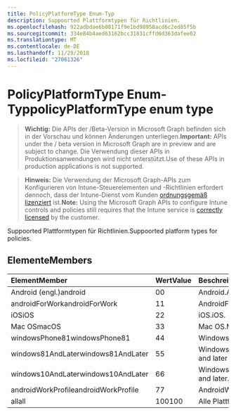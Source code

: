 ```yaml
---
title: PolicyPlatformType Enum-Typ
description: Suppoorted Plattformtypen für Richtlinien.
ms.openlocfilehash: 922adbdae6b08171f9e1bd98958acd6c2ed85f5b
ms.sourcegitcommit: 334e84b4aed63162bcc31831cffd6d363dafee02
ms.translationtype: MT
ms.contentlocale: de-DE
ms.lasthandoff: 11/29/2018
ms.locfileid: "27061326"
---
```

# <a name="policyplatformtype-enum-type"></a><span data-ttu-id="adc67-103">PolicyPlatformType Enum-Typ</span><span class="sxs-lookup"><span data-stu-id="adc67-103">policyPlatformType enum type</span></span>

> <span data-ttu-id="adc67-104">**Wichtig:** Die APIs der /Beta-Version in Microsoft Graph befinden sich in der Vorschau und können Änderungen unterliegen.</span><span class="sxs-lookup"><span data-stu-id="adc67-104">**Important:** APIs under the / beta version in Microsoft Graph are in preview and are subject to change.</span></span> <span data-ttu-id="adc67-105">Die Verwendung dieser APIs in Produktionsanwendungen wird nicht unterstützt.</span><span class="sxs-lookup"><span data-stu-id="adc67-105">Use of these APIs in production applications is not supported.</span></span>

> <span data-ttu-id="adc67-106">**Hinweis:** Die Verwendung der Microsoft Graph-APIs zum Konfigurieren von Intune-Steuerelementen und -Richtlinien erfordert dennoch, dass der Intune-Dienst vom Kunden [ordnungsgemäß lizenziert](https://go.microsoft.com/fwlink/?linkid=839381) ist.</span><span class="sxs-lookup"><span data-stu-id="adc67-106">**Note:** Using the Microsoft Graph APIs to configure Intune controls and policies still requires that the Intune service is [correctly licensed](https://go.microsoft.com/fwlink/?linkid=839381) by the customer.</span></span>

<span data-ttu-id="adc67-107">Suppoorted Plattformtypen für Richtlinien.</span><span class="sxs-lookup"><span data-stu-id="adc67-107">Suppoorted platform types for policies.</span></span>
## <a name="members"></a><span data-ttu-id="adc67-108">Elemente</span><span class="sxs-lookup"><span data-stu-id="adc67-108">Members</span></span>
|<span data-ttu-id="adc67-109">Element</span><span class="sxs-lookup"><span data-stu-id="adc67-109">Member</span></span>|<span data-ttu-id="adc67-110">Wert</span><span class="sxs-lookup"><span data-stu-id="adc67-110">Value</span></span>|<span data-ttu-id="adc67-111">Beschreibung</span><span class="sxs-lookup"><span data-stu-id="adc67-111">Description</span></span>|
|:---|:---|:---|
|<span data-ttu-id="adc67-112">Android (engl.)</span><span class="sxs-lookup"><span data-stu-id="adc67-112">android</span></span>|<span data-ttu-id="adc67-113">0</span><span class="sxs-lookup"><span data-stu-id="adc67-113">0</span></span>|<span data-ttu-id="adc67-114">Android.</span><span class="sxs-lookup"><span data-stu-id="adc67-114">Android.</span></span>|
|<span data-ttu-id="adc67-115">androidForWork</span><span class="sxs-lookup"><span data-stu-id="adc67-115">androidForWork</span></span>|<span data-ttu-id="adc67-116">1</span><span class="sxs-lookup"><span data-stu-id="adc67-116">1</span></span>|<span data-ttu-id="adc67-117">AndroidForWork.</span><span class="sxs-lookup"><span data-stu-id="adc67-117">AndroidForWork.</span></span>|
|<span data-ttu-id="adc67-118">iOS</span><span class="sxs-lookup"><span data-stu-id="adc67-118">iOS</span></span>|<span data-ttu-id="adc67-119">2</span><span class="sxs-lookup"><span data-stu-id="adc67-119">2</span></span>|<span data-ttu-id="adc67-120">iOS.</span><span class="sxs-lookup"><span data-stu-id="adc67-120">iOS.</span></span>|
|<span data-ttu-id="adc67-121">Mac OS</span><span class="sxs-lookup"><span data-stu-id="adc67-121">macOS</span></span>|<span data-ttu-id="adc67-122">3</span><span class="sxs-lookup"><span data-stu-id="adc67-122">3</span></span>|<span data-ttu-id="adc67-123">Mac OS.</span><span class="sxs-lookup"><span data-stu-id="adc67-123">MacOS.</span></span>|
|<span data-ttu-id="adc67-124">windowsPhone81</span><span class="sxs-lookup"><span data-stu-id="adc67-124">windowsPhone81</span></span>|<span data-ttu-id="adc67-125">4</span><span class="sxs-lookup"><span data-stu-id="adc67-125">4</span></span>|<span data-ttu-id="adc67-126">WindowsPhone 8.1.</span><span class="sxs-lookup"><span data-stu-id="adc67-126">WindowsPhone 8.1.</span></span>|
|<span data-ttu-id="adc67-127">windows81AndLater</span><span class="sxs-lookup"><span data-stu-id="adc67-127">windows81AndLater</span></span>|<span data-ttu-id="adc67-128">5</span><span class="sxs-lookup"><span data-stu-id="adc67-128">5</span></span>|<span data-ttu-id="adc67-129">Windows 8.1 und höher</span><span class="sxs-lookup"><span data-stu-id="adc67-129">Windows 8.1 and later</span></span>|
|<span data-ttu-id="adc67-130">windows10AndLater</span><span class="sxs-lookup"><span data-stu-id="adc67-130">windows10AndLater</span></span>|<span data-ttu-id="adc67-131">6</span><span class="sxs-lookup"><span data-stu-id="adc67-131">6</span></span>|<span data-ttu-id="adc67-132">Windows 10 und höher.</span><span class="sxs-lookup"><span data-stu-id="adc67-132">Windows 10 and later.</span></span>|
|<span data-ttu-id="adc67-133">androidWorkProfile</span><span class="sxs-lookup"><span data-stu-id="adc67-133">androidWorkProfile</span></span>|<span data-ttu-id="adc67-134">7</span><span class="sxs-lookup"><span data-stu-id="adc67-134">7</span></span>|<span data-ttu-id="adc67-135">AndroidWorkProfile.</span><span class="sxs-lookup"><span data-stu-id="adc67-135">AndroidWorkProfile.</span></span>|
|<span data-ttu-id="adc67-136">all</span><span class="sxs-lookup"><span data-stu-id="adc67-136">all</span></span>|<span data-ttu-id="adc67-137">100</span><span class="sxs-lookup"><span data-stu-id="adc67-137">100</span></span>|<span data-ttu-id="adc67-138">Alle Plattformen.</span><span class="sxs-lookup"><span data-stu-id="adc67-138">All platforms.</span></span>|





